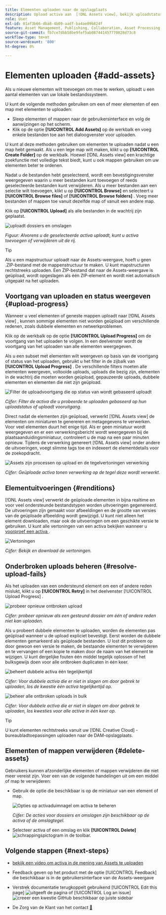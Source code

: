 ```yaml
---
title: Elementen uploaden naar de opslagplaats
description: Upload activa aan  [!DNL Assets view], bekijk uploadstatussen, en los uploadkwesties op.
role: User
exl-id: 01af3b66-dba8-4b09-aadf-ba4ae09b824f
feature: Asset Management, Publishing, Collaboration, Asset Processing
source-git-commit: fb7ce7dbb58be9fef5ab087441457770828d73c8
workflow-type: tm+mt
source-wordcount: '800'
ht-degree: 0%

---
```


# Elementen uploaden {#add-assets}

Als u nieuwe elementen wilt toevoegen om mee te werken, uploadt u een aantal elementen van uw lokale bestandssysteem. <!-- TBD: Many of the [common file formats are supported](/help/assets/supported-file-formats-assets-view.md). -->

U kunt de volgende methoden gebruiken om een of meer elementen of een map met elementen te uploaden:

* Sleep elementen of mappen naar de gebruikersinterface en volg de aanwijzingen op het scherm.
* Klik op de optie **[!UICONTROL Add Assets]** op de werkbalk en voeg enkele bestanden toe aan het dialoogvenster voor uploaden.

<!-- TBD: Update this GIF
![Asset and nested folder upload demo](assets/do-not-localize/upload-assets.gif) -->

U kunt al deze methoden gebruiken om elementen te uploaden nadat u een map hebt gemaakt. Als u een lege map wilt maken, klikt u op **[!UICONTROL Create Folder]** op de werkbalk. Hoewel [!DNL Assets view] een krachtige zoekfunctie met volledige tekst biedt, kunt u ook mappen gebruiken om uw elementen beter te ordenen.

Nadat u de bestanden hebt geselecteerd, wordt een bevestigingsvenster weergegeven waarin u meer bestanden kunt toevoegen of reeds geselecteerde bestanden kunt verwijderen. Als u meer bestanden aan een selectie wilt toevoegen, klikt u op **[!UICONTROL Browse]** en selecteert u **[!UICONTROL Browse files]** of **[!UICONTROL Browse folders]** . Voeg meer bestanden of mappen toe vanuit dezelfde map of vanuit een andere map.

Klik op **[!UICONTROL Upload]** als alle bestanden in de wachtrij zijn geplaatst.

![ uploadt dossiers en omslagen ](assets/upload-browse-files-folders.png)

*Figuur: Alvorens u de geselecteerde activa uploadt, kunt u activa toevoegen of verwijderen uit de rij.*

>[!TIP]
>
>Als u een mapstructuur uploadt naar de Assets-weergave, hoeft u geen .ZIP-bestand met de mappenstructuur te maken. U kunt mapstructuren rechtstreeks uploaden. Een ZIP-bestand dat naar de Assets-weergave is geüpload, wordt opgeslagen als één ZIP-element en wordt niet automatisch uitgepakt na het uploaden.

## Voortgang van uploaden en status weergeven {#upload-progress}

Wanneer u veel elementen of geneste mappen uploadt naar [!DNL Assets view] , kunnen sommige elementen niet worden geüpload om verschillende redenen, zoals dubbele elementen en netwerkproblemen.

Klik op de werkbalk op de optie **[!UICONTROL Upload Progress]** om de voortgang van het uploaden te volgen. In een deelvenster wordt de voortgang van het uploaden van alle elementen weergegeven.

Als u een subset met elementen wilt weergeven op basis van de voortgang of status van het uploaden, gebruikt u het filter in de zijbalk van **[!UICONTROL Upload Progress]** . De verschillende filters moeten alle elementen weergeven, voltooide uploads, uploads die bezig zijn, elementen in de wachtrij die moeten worden geüpload, gepauzeerde uploads, dubbele elementen en elementen die niet zijn geüpload.

![ Filter de uploadvoortgang die op status van wordt gebaseerd uploadt ](assets/filter-upload-progress.png)

*Cijfer: Filter de activa die u probeerde te uploaden gebaseerd op hun uploadstatus of uploadt vooruitgang.*

Direct nadat de elementen zijn geüpload, verwerkt [!DNL Assets view] de elementen om miniaturen te genereren en metagegevens te verwerken. Voor veel elementen duurt het enige tijd. Als er geen miniatuur wordt weergegeven en er een verwerkingsbericht wordt weergegeven bij de plaatsaanduidingsminiatuur, controleert u de map na een paar minuten opnieuw. Tijdens de verwerking genereert [!DNL Assets view] onder andere de uitvoeringen, voegt slimme tags toe en indexeert de elementdetails voor de zoekopdracht.

![ Assets zijn processen op upload en de tegelvertoningen verwerking ](assets/upload-processing.png)

*Cijfer: Geüploade activa tonen verwerking op de tegel deze wordt verwerkt.*

## Elementuitvoeringen {#renditions}

[!DNL Assets view] verwerkt de geüploade elementen in bijna realtime en voor veel ondersteunde bestandstypen worden uitvoeringen gegenereerd. De uitvoeringen zijn gemaakt voor afbeeldingen en de grootte van versies van de geüploade afbeelding wordt gewijzigd. U kunt niet alleen het element downloaden, maar ook de uitvoeringen om een geschikte versie te gebruiken. U kunt alle vertoningen van een activa bekijken wanneer u [ voorproef een activa ](/help/assets/navigate-assets-view.md#preview-assets).

![ Vertoningen ](assets/renditions-view-download.png)

*Cijfer: Bekijk en download de vertoningen.*

## Onderbroken uploads beheren {#resolve-upload-fails}

Als het uploaden van een ondersteund element om een of andere reden mislukt, klikt u op **[!UICONTROL Retry]** in het deelvenster [!UICONTROL Upload Progress] .

![ probeer opnieuw ontbroken upload ](assets/upload-retry.png)

*Cijfer: probeer opnieuw als een gesteund dossier om één of andere reden niet kan uploaden.*

Als u probeert dubbele elementen te uploaden, worden de elementen pas geüpload wanneer u de upload expliciet bevestigt. Eerst worden de dubbele elementen gemarkeerd als geüploade bestanden. U lost dit probleem op door gewoon een versie te maken, de bestaande elementen te verwijderen en te vervangen of een kopie te maken door de naam van het element te wijzigen. U kunt dergelijke fouten één middel tegelijk oplossen of het bulksgewijs doen voor alle ontbroken duplicaten in één keer.

![ beheert dubbele activa één tegelijkertijd ](assets/uploads-manage-duplicates.png)

*Cijfer: Voor dubbele activa die er niet in slagen om door gebrek te uploaden, los de kwestie één activa tegelijkertijd op.*

![ beheer alle ontbroken uploads in bulk ](assets/upload-progress-manage-failed-uploads.png)

*Cijfer: Voor dubbele activa die er niet in slagen om door gebrek te uploaden, los kwesties voor alle activa in één keer op.*

>[!TIP]
>
>U kunt elementen rechtstreeks vanuit uw [!DNL Creative Cloud] -bureaubladtoepassingen uploaden naar de DAM-opslagplaats.
<!--TBD
See how [[!DNL Assets view] integrates with [!DNL Adobe Asset Link]](/help/assets/integration-assets-view.md).
-->

## Elementen of mappen verwijderen {#delete-assets}

Gebruikers kunnen afzonderlijke elementen of mappen verwijderen die niet meer vereist zijn. Voer een van de volgende handelingen uit om een middel of map te verwijderen:

* Gebruik de optie die beschikbaar is op de miniatuur van een element of map.

  ![ Opties op activaduimnagel om activa ](assets/options-on-thumbnail.png) te beheren

  *Cijfer: De acties voor dossiers en omslagen zijn beschikbaar op de activa of de omslagtegel.*

* Selecteer activa of een omslag en klik **[!UICONTROL Delete]** ![ schrappingspictogram ](assets/do-not-localize/delete-icon.png) in de toolbar.

## Volgende stappen {#next-steps}

* [ bekijk een video om activa in de mening van Assets te uploaden ](https://experienceleague.adobe.com/docs/experience-manager-learn/assets-essentials/basics/creating.html)

* Feedback geven op het product met de optie [!UICONTROL Feedback] die beschikbaar is in de gebruikersinterface van de Assets-weergave

* Verstrek documentatie terugkoppelt gebruikend [!UICONTROL Edit this page] ![ uitgeeft de pagina ](assets/do-not-localize/edit-page.png) of [!UICONTROL Log an issue] ![ creeer een kwestie GitHub ](assets/do-not-localize/github-issue.png) beschikbaar op juiste sidebar

* De Zorg van de Klant van het contact [&#128279;](https://experienceleague.adobe.com/?support-solution=General#support)
